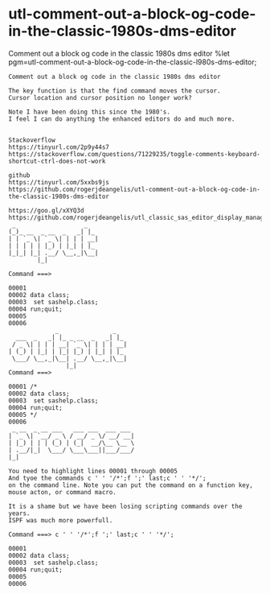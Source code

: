 # utl-comment-out-a-block-og-code-in-the-classic-1980s-dms-editor
Comment out a block og code in the classic 1980s dms editor 
    %let pgm=utl-comment-out-a-block-og-code-in-the-classic-l980s-dms-editor;

    Comment out a block og code in the classic 1980s dms editor

    The key function is that the find command moves the cursor.
    Cursor location and cursor position no longer work?

    Note I have been doing this since the 1980's.
    I feel I can do anything the enhanced editors do and much more.


    Stackoverflow
    https://tinyurl.com/2p9y44s7
    https://stackoverflow.com/questions/71229235/toggle-comments-keyboard-shortcut-ctrl-does-not-work

    github
    https://tinyurl.com/5xxbs9js
    https://github.com/rogerjdeangelis/utl-comment-out-a-block-og-code-in-the-classic-1980s-dms-editor

    https://goo.gl/xXYQ3d
    https://github.com/rogerjdeangelis/utl_classic_sas_editor_display_manager_commands_improved
     _                   _
    (_)_ __  _ __  _   _| |_
    | | `_ \| `_ \| | | | __|
    | | | | | |_) | |_| | |_
    |_|_| |_| .__/ \__,_|\__|
            |_|

    Command ===>

    00001
    00002 data class;
    00003  set sashelp.class;
    00004 run;quit;
    00005
    00006
                 _               _
      ___  _   _| |_ _ __  _   _| |_
     / _ \| | | | __| `_ \| | | | __|
    | (_) | |_| | |_| |_) | |_| | |_
     \___/ \__,_|\__| .__/ \__,_|\__|
                    |_|
    Command ===>

    00001 /*
    00002 data class;
    00003  set sashelp.class;
    00004 run;quit;
    00005 */
    00006
     _ __  _ __ ___   ___ ___  ___ ___
    | `_ \| `__/ _ \ / __/ _ \/ __/ __|
    | |_) | | | (_) | (_|  __/\__ \__ \
    | .__/|_|  \___/ \___\___||___/___/
    |_|

    You need to highlight lines 00001 through 00005
    And tyoe the commands c ' ' '/*';f ';' last;c ' ' '*/';
    on the command line. Note you can put the command on a function key,
    mouse acton, or command macro.

    It is a shame but we have been losing scripting commands over the years.
    ISPF was much more powerfull.

    Command ===> c ' ' '/*';f ';' last;c ' ' '*/';

    00001
    00002 data class;
    00003  set sashelp.class;
    00004 run;quit;
    00005
    00006

